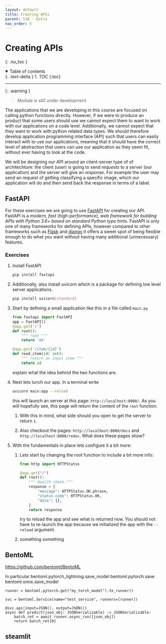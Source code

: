 ```yaml
---
layout: default
title: Creating APIs
parent: S10 - Extra
nav_order: 5
---
```


# Creating APIs
{: .no_toc }

<details open markdown="block">
  <summary>
    Table of contents
  </summary>
  {: .text-delta }
1. TOC
{:toc}
</details>

---

{: .warning }
> Module is still under development

The applications that we are developing in this course are focused on calling python functions directly. However, if we 
were to produce an product that some users should use we cannot expect them to want to work with our applications on a 
code level. Additionally, we cannot expect that they want to work with python related data types. We should therefore 
develop application programming interface (API) such that users can easily interact with to use our applications, 
meaning that it should have the correct level of abstraction that users can use our application as they seem fit, 
without ever having to look at the code.

We will be designing our API around an client-server type of of architechture: the client (user) is going to send 
*requests* to a server (our application) and the server will give an *response*. For example the user may send an 
request of getting classifying a specific image, which our application will do and then send back the response in 
terms of a label.

## FastAPI

For these exercises we are going to use [FastAPI](https://fastapi.tiangolo.com/) for creating our API. FastAPI is a 
*modern, fast (high-performance), web framework for building APIs with Python 3.6+ based on standard Python type hints*. 
FastAPI is only one of many frameworks for defining APIs, however compared to other frameworks such as 
[Flask](https://flask.palletsprojects.com/en/2.0.x/) and [django](https://www.djangoproject.com/) it offers a sweet 
spot of being flexible enough to do what you want without having many additional (unnecessary) features. 

### Exercises

1. Install FastAPI
   ```bash
   pip install fastapi
   ```

2. Additionally, also install uvicorn which is a package for defining low level server applications. 
   ```bash
   pip install uvicorn[standard]
   ```

3. Start by defining a small application like this in a file called `main.py`
   ```python
   from fastapi import FastAPI
   app = FastAPI()
   @app.get('/')
   def root():
       """ root """
       return 'ok'

   @app.get('/item/{id}')
   def read_item(id: int):
       """ return an input item """
       return id
   ```
   explain what the idea behind the two functions are.

4. Next lets lunch our app. In a terminal write
   ```bash
   uvicorn main:app --reload
   ```
   this will launch an server at this page: `http://localhost:8000/`. As you will hopefully see, this
   page will return the content of the `root` function. 
   
   1. With this in mind, what side should you open to get the server to return `1`.

   2. Also checkout the pages: `http://localhost:8000/docs` and `http://localhost:8000/redoc`. What does
      these pages show?

5. With the fundamentals in place lets configure it a bit more:

   1. Lets start by changing the root function to include a bit more info:
      ```python
      from http import HTTPStatus

      @app.get("/")
      def root():
          """ Health check."""
          response = {
              "message": HTTPStatus.OK.phrase,
              "status-code": HTTPStatus.OK,
              "data": {},
          }
          return response
      ```
      try to reload the app and see what is returned now. You should not have to re-launch the app because we
      initialized the app with the `--reload` argument. 

   2. something something

## BentoML

https://github.com/bentoml/BentoML

In particular 
bentoml.pytorch_lightning.save_model
bentoml.pytorch.save
bentoml.onnx.save_model

```
runner = bentoml.pytorch.get("my_torch_model").to_runner()

svc = bentoml.Service(name="test_service", runners=[runner])

@svc.api(input=JSON(), output=JSON())
async def predict(json_obj: JSONSerializable) -> JSONSerializable:
    batch_ret = await runner.async_run([json_obj])
    return batch_ret[0]
```


## steamlit


